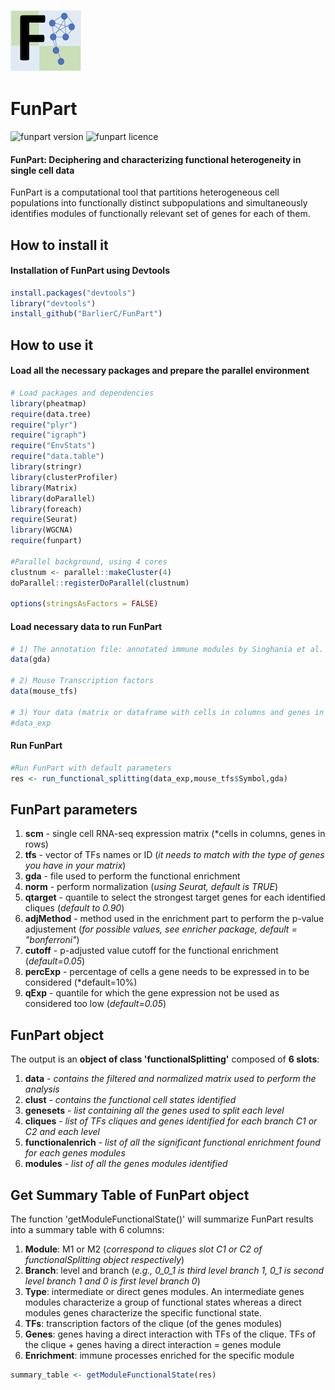 ![funpart package](pictures/FunPart_logo.png) 

# FunPart

![funpart version](https://img.shields.io/static/v1?label=funpart&message=v1.0&color=green) ![funpart licence](https://img.shields.io/badge/licence-GPL-blue)

#### FunPart: Deciphering and characterizing functional heterogeneity in single cell data

FunPart is a computational tool that partitions heterogeneous cell populations into functionally distinct subpopulations and simultaneously identifies modules of functionally relevant set of genes for each of them.

## How to install it

#### Installation of FunPart using Devtools

```R
install.packages("devtools")
library("devtools")
install_github("BarlierC/FunPart")
```

## How to use it

#### Load all the necessary packages and prepare the parallel environment
```R
# Load packages and dependencies
library(pheatmap)
require(data.tree)
require("plyr")
require("igraph")
require("EnvStats")
require("data.table")
library(stringr)
library(clusterProfiler)
library(Matrix)
library(doParallel)
library(foreach)
require(Seurat)
library(WGCNA)
require(funpart)

#Parallel background, using 4 cores
clustnum <- parallel::makeCluster(4)
doParallel::registerDoParallel(clustnum)

options(stringsAsFactors = FALSE)
```

#### Load necessary data to run FunPart
```R
# 1) The annotation file: annotated immune modules by Singhania et al. (https://doi.org/10.1038/s41467-019-10601-6) 
data(gda)

# 2) Mouse Transcription factors 
data(mouse_tfs)

# 3) Your data (matrix or dataframe with cells in columns and genes in rows)
#data_exp
```

#### Run FunPart
```R
#Run FunPart with default parameters
res <- run_functional_splitting(data_exp,mouse_tfs$Symbol,gda)
```

## FunPart parameters
1. **scm** - single cell RNA-seq expression matrix (*cells in columns, genes in rows)
2. **tfs** - vector of TFs names or ID (*it needs to match with the type of genes you have in your matrix*)
3. **gda** - file used to perform the functional enrichment
4. **norm** - perform normalization (*using Seurat, default is TRUE*)
5. **qtarget** - quantile to select the strongest target genes for each identified cliques (*default to 0.90*)
6. **adjMethod** - method used in the enrichment part to perform the p-value adjustement (*for possible values, see enricher package, default = "bonferroni"*)
7. **cutoff** - p-adjusted value cutoff for the functional enrichment (*default=0.05*)
8. **percExp** - percentage of cells a gene needs to be expressed in to be considered (*default=10%)
9. **qExp** - quantile for which the gene expression not be used as considered too low (*default=0.05*)


## FunPart object
The output is an **object of class 'functionalSplitting'** composed of **6 slots**:
1. **data** - *contains the filtered and normalized matrix used to perform the analysis*
2. **clust** - *contains the functional cell states identified*
3. **genesets** - *list containing all the genes used to split each level*
4. **cliques** - *list of TFs cliques and genes identified for each branch C1 or C2 and each level*
5. **functionalenrich** - *list of all the significant functional enrichment found for each genes modules*
6. **modules** - *list of all the genes modules identified*


## Get Summary Table of FunPart object
The function 'getModuleFunctionalState()' will summarize FunPart results into a summary table with 6 columns:
1. **Module**: M1 or M2 (*correspond to cliques slot C1 or C2 of functionalSplitting object respectively*)
2. **Branch**: level and branch (*e.g., 0_0_1 is third level branch 1, 0_1 is second level branch 1 and 0 is first level branch 0*)
3. **Type**: intermediate or direct genes modules. An intermediate genes modules characterize a group of functional states whereas a direct modules genes characterize the specific functional state.
4. **TFs**: transcription factors of the clique (of the genes modules)
5. **Genes**: genes having a direct interaction with TFs of the clique. TFs of the clique + genes having a direct interaction = genes module
6. **Enrichment**: immune processes enriched for the specific module

```R
summary_table <- getModuleFunctionalState(res)
```


